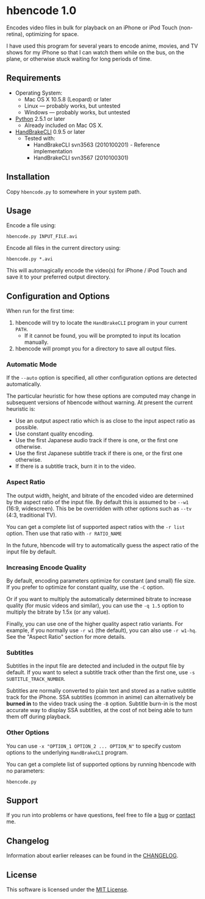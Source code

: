# hbencode 1.0

Encodes video files in bulk for playback on an iPhone or iPod Touch 
(non-retina), optimizing for space.

I have used this program for several years to encode anime, movies, 
and TV shows for my iPhone so that I can watch them while on the bus, 
on the plane, or otherwise stuck waiting for long periods of time.


## Requirements

* Operating System:
    * Mac OS X 10.5.8 (Leopard) or later
    * Linux &mdash; probably works, but untested
    * Windows &mdash; probably works, but untested
* [Python] 2.5.1 or later
    * Already included on Mac OS X.
* [HandBrakeCLI] 0.9.5 or later
    * Tested with:
        * HandBrakeCLI svn3563 (2010100201) - Reference implementation
        * HandBrakeCLI svn3567 (2010100301)

[Python]: http://www.python.org
[HandBrakeCLI]: http://handbrake.fr/downloads2.php


## Installation

Copy `hbencode.py` to somewhere in your system path.


## Usage

Encode a file using:

```
hbencode.py INPUT_FILE.avi
```

Encode all files in the current directory using:

```
hbencode.py *.avi
```

This will automagically encode the video(s) for iPhone / iPod Touch and save it
to your preferred output directory.


## Configuration and Options

When run for the first time:

1. hbencode will try to locate the `HandBrakeCLI` program in your 
   current `PATH`.
    * If it cannot be found, you will be prompted to input its location manually.
2. hbencode will prompt you for a directory to save all output files.


### Automatic Mode

If the `--auto` option is specified, all other configuration options are detected automatically.

The particular heuristic for how these options are computed may change in subsequent versions of hbencode without warning. At present the current heuristic is:

* Use an output aspect ratio which is as close to the input aspect ratio as possible.
* Use constant quality encoding.
* Use the first Japanese audio track if there is one, or the first one otherwise.
* Use the first Japanese subtitle track if there is one, or the first one otherwise.
* If there is a subtitle track, burn it in to the video.

### Aspect Ratio

The output width, height, and bitrate of the encoded video are determined by
the aspect ratio of the input file.
By default this is assumed to be `--w1` (16:9, widescreen).
This be be overridden with other options such as `--tv` (4:3, traditional TV).

You can get a complete list of supported aspect ratios with the `-r list`
option. Then use that ratio with `-r RATIO_NAME`

In the future, hbencode will try to automatically guess the aspect ratio of the
input file by default.

### Increasing Encode Quality

By default, encoding parameters optimize for constant (and small) file size.
If you prefer to optimize for constant quality, use the `-C` option.

Or if you want to multiply the automatically determined bitrate to increase
quality (for music videos and similar), you can use the `-q 1.5` option to
multiply the bitrate by 1.5x (or any value).

Finally, you can use one of the higher quality aspect ratio variants.
For example, if you normally use `-r w1` (the default), you can also use
`-r w1-hq`. See the "Aspect Ratio" section for more details.

### Subtitles

Subtitles in the input file are detected and included in the output file by
default. If you want to select a subtitle track other than the first one,
use `-s SUBTITLE_TRACK_NUMBER`.

Subtitles are normally converted to plain text and stored as a native subtitle
track for the iPhone. SSA subtitles (common in anime) can alternatively be
**burned in** to the video track using the `-B` option. Subtitle burn-in is the
most accurate way to display SSA subtitles, at the cost of not being able to
turn them off during playback.

### Other Options

You can use `-x "OPTION_1 OPTION_2 ... OPTION_N"` to specify custom options to
the underlying `HandBrakeCLI` program.

You can get a complete list of supported options by running hbencode with no
parameters:

```
hbencode.py
```


## Support

If you run into problems or have questions, feel free to file a
[bug] or [contact] me.

[contact]: http://dafoster.net/about#contact
[bug]: https://github.com/davidfstr/hbencode/issues


## Changelog

Information about earlier releases can be found in the [CHANGELOG].

[CHANGELOG]: https://github.com/davidfstr/hbencode/blob/master/CHANGELOG.md


## License

This software is licensed under the [MIT License].

[MIT License]: https://github.com/davidfstr/hbencode/blob/master/LICENSE.txt
